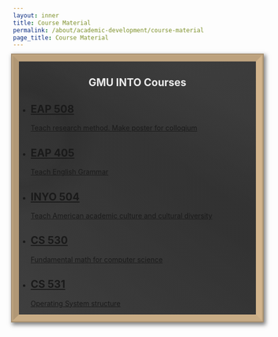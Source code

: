 ```yaml
---
layout: inner
title: Course Material
permalink: /about/academic-development/course-material
page_title: Course Material
---
```

<head>
    <link rel="stylesheet" href="{{ "/css/sticky-note.css" | prepend: site.baseurl }}">
</head>
<style>
.blackboard {
  min-width: 10em;
  box-sizing: border-box;
  background-image: 
    radial-gradient( circle at left 30%, 
      rgba(34, 34, 34, 0.2), 
      rgba(34, 34, 34, 0.2) 80px, 
      rgba(34, 34, 34, 0.3) 100px, 
      rgba(51, 51, 51, 0.3) 160px, 
      rgba(51, 51, 51, 0.3)), 
    linear-gradient( 215deg, transparent, transparent 100px, 
      rgba(34,34,34,0.4) 260px, rgba(34,34,34,0.4) 320px, transparent), 
    radial-gradient( circle at right, rgba(17,17,17,0.4), rgba(51, 51, 51, 0.5)),
    linear-gradient(0deg, rgba(80,80,80,.5) , rgba(80,80,80,.2) 70% );
  background-color: rgba(51, 51, 51, 0.8);
  border: tan solid 12px;
  border-top: #bda27e solid 12px;
  border-left: #b19876 solid 12px;
  border-bottom: #c9ad86 solid 12px;
  box-shadow: 0px 0px 6px 5px rgba(58, 18, 13, 0), 
    0px 0px 0px 2px #c2a782, 0px 0px 0px 4px #a58e6f, 
    3px 4px 8px 5px rgba(0, 0, 0, 0.5);
}
.blackboard h2#title{
  color: rgba(255,255,255,0.9);
}
</style>
<div class="wrapper">
<div class="blackboard">
<h2 id="title" style="text-align:center;">GMU INTO Courses</h2>
<ul>
    <li>
      <a href="/about/academic-development/EAP-508">
        <h2>EAP 508</h2>
        <p>Teach research method. Make poster for colloqium</p>
      </a>
    </li>
    <li>
      <a href="/about/academic-development/EAP-405">
        <h2>EAP 405</h2>
        <p>Teach English Grammar</p>
      </a>
    </li>
    <li>
      <a href="/about/academic-development/INYO-504">
        <h2>INYO 504</h2>
        <p>Teach American academic culture and cultural diversity</p>
      </a>
    </li>
    <li>
      <a href="/about/academic-development/CS-530">
        <h2>CS 530</h2>
        <p>Fundamental math for computer science</p>
      </a>
    </li>
    <li>
      <a href="/about/academic-development/CS-531">
        <h2>CS 531</h2>
        <p>Operating System structure</p>
      </a>
    </li>
</ul>
</div>
</div>
